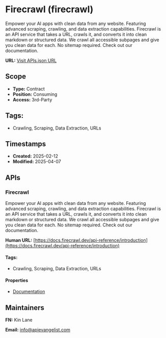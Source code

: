 # Firecrawl (firecrawl)
Empower your AI apps with clean data from any website. Featuring advanced scraping, crawling, and data extraction capabilities. Firecrawl is an API service that takes a URL, crawls it, and converts it into clean markdown or structured data. We crawl all accessible subpages and give you clean data for each. No sitemap required. Check out our documentation.

**URL:** [Visit APIs.json URL](https://raw.githubusercontent.com/api-evangelist/firecrawl/refs/heads/main/apis.yml)

## Scope

- **Type:** Contract 
- **Position:** Consuming 
- **Access:** 3rd-Party 

## Tags:

 - Crawling, Scraping, Data Extraction, URLs

## Timestamps

- **Created:** 2025-02-12 
- **Modified:** 2025-04-07 

## APIs

### Firecrawl
Empower your AI apps with clean data from any website. Featuring advanced scraping, crawling, and data extraction capabilities. Firecrawl is an API service that takes a URL, crawls it, and converts it into clean markdown or structured data. We crawl all accessible subpages and give you clean data for each. No sitemap required. Check out our documentation.

**Human URL:** [https://docs.firecrawl.dev/api-reference/introduction](https://docs.firecrawl.dev/api-reference/introduction)


#### Tags:

 - Crawling, Scraping, Data Extraction, URLs

#### Properties

- [Documentation](https://docs.firecrawl.dev/api-reference/introduction)

## Maintainers

**FN:** Kin Lane

**Email:** info@apievangelist.com

